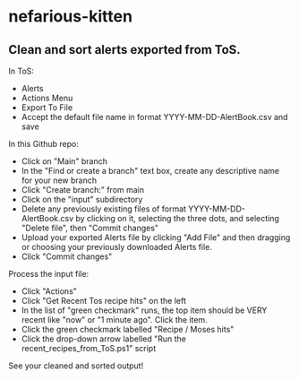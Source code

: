 # nefarious-kitten
## Clean and sort alerts exported from ToS.

In ToS:
* Alerts
* Actions Menu
* Export To File
* Accept the default file name in format YYYY-MM-DD-AlertBook.csv and save

In this Github repo:
* Click on "Main" branch
* In the "Find or create a branch" text box, create any descriptive name for your new branch
* Click "Create branch:<my-branch>" from main
* Click on the "input" subdirectory
* Delete any previously existing files of format YYYY-MM-DD-AlertBook.csv by clicking on it, selecting the three dots, and selecting "Delete file", then "Commit changes"
* Upload your exported Alerts file by clicking "Add File" and then dragging or choosing your previously downloaded Alerts file.
* Click "Commit changes"

Process the input file:
* Click "Actions"
* Click "Get Recent Tos recipe hits" on the left
* In the list of "green checkmark" runs, the top item should be VERY recent like "now" or "1 minute ago".  Click the item.
* Click the green checkmark labelled "Recipe / Moses hits"
* Click the drop-down arrow labelled "Run the recent_recipes_from_ToS.ps1" script

See your cleaned and sorted output!

